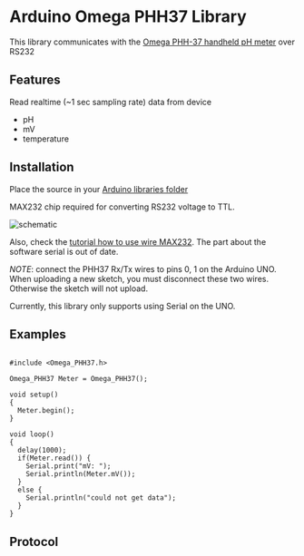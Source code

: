 Arduino Omega PHH37 Library
===

This library communicates with the [Omega PHH-37 handheld pH meter](http://www.omega.com/pptst/PHH-37.html) over RS232

Features
---

Read realtime (~1 sec sampling rate) data from device

* pH
* mV
* temperature

Installation
---

Place the source in your [Arduino libraries folder](http://arduino.cc/en/Guide/Libraries)

MAX232 chip required for converting RS232 voltage to TTL.

![schematic](http://3.bp.blogspot.com/_xBOs6PWgasI/THnpcjC5zHI/AAAAAAAAAMw/xG8d9NQjHys/s1600/schematic+max232.gif)

Also, check the [tutorial how to use wire MAX232](http://arduino.cc/en/Tutorial/ArduinoSoftwareRS232).
The part about the software serial is out of date.

_NOTE_: connect the PHH37 Rx/Tx wires to pins 0, 1 on the Arduino UNO.
When uploading a new sketch, you must disconnect these two wires. Otherwise the sketch will not upload.

Currently, this library only supports using Serial on the UNO.

Examples
---

```arduino

#include <Omega_PHH37.h>

Omega_PHH37 Meter = Omega_PHH37();

void setup()
{
  Meter.begin();
}

void loop()
{
  delay(1000);
  if(Meter.read()) {
    Serial.print("mV: ");
    Serial.println(Meter.mV());
  }
  else {
    Serial.println("could not get data");
  }
}
```

Protocol
---


